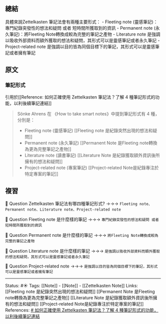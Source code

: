 ## 總結
具體來說Zettelkasten 筆記法會有兩種主要形式：
	- Fleeting note (靈感筆記)：專門紀錄突發性的想法和疑問 或者 短時間所獲取到的資訊
	- Permanent note (永久筆記)：將Fleeting Note轉換成較為完整的筆記之產物
	- Literature note 是強調以吸收外部資料而額外獲取的想法和疑問，其形式可以是靈感筆記或者永久筆記
	- Project-related note 是強調以目的皆為同個目標下的筆記，其形式可以是靈感筆記或者擁有筆記

## 原文

### 筆記形式
引用於[[Reference: 如何正確使用 Zettelkasten 筆記法？了解 4 種筆記形式的功能，以利後續筆記連結]]
> Sönke Ahrens 在 《How to take smart notes》中提到筆記形式有 4 種，分別是：
> -   Fleeting note (靈感筆記)
[[Fleeting note 是紀錄突然出現的想法和疑問]]
> -   Permanent note (永久筆記)
[[Permanent Note 是Fleeting note轉換為更為完整筆記之產物]]
> -   Literature note (讀書筆記)
[[Literature Note 是紀錄獲取額外資訊後所擁有的想法和疑問]]
> -   Project-related note (專案筆記)
[[Project-related Note是紀錄專注於特定專案的筆記]]

## 複習
🧠 Question Zettelkasten 筆記法有哪四種筆記形式? ->->-> `Fleeting note、Permanent note、Literature note、Project-related note`

🧠 Question Fleeting note 是什麼樣的筆記 ->->-> `專門紀錄突發性的想法和疑問 或者 短時間所獲取到的資訊`

🧠 Question Permanent note 是什麼樣的筆記 ->->-> `將Fleeting Note轉換成較為完整的筆記之產物`

🧠 Question Literature note 是什麼樣的筆記 ->->-> `是強調以吸收外部資料而額外獲取的想法和疑問，其形式可以是靈感筆記或者永久筆記`

🧠 Question Project-related note ->->-> `是強調以目的皆為同個目標下的筆記，其形式可以是靈感筆記或者擁有筆記`

---
Status: #☀️
Tags:
[[Note]] - [[Note]] - [[Zettelkasten Note]]
Links: 				
[[Fleeting note 是紀錄突然出現的想法和疑問]]
[[Permanent Note 是Fleeting note轉換為更為完整筆記之產物]]
[[Literature Note 是紀錄獲取額外資訊後所擁有的想法和疑問]]
[[Project-related Note是紀錄專注於特定專案的筆記]]
References:
[# 如何正確使用 Zettelkasten 筆記法？了解 4 種筆記形式的功能，以利後續筆記連結](https://medium.com/pm的生產力工具箱/如何正確使用-zettelkasten-筆記法-4ff20303ec3e)